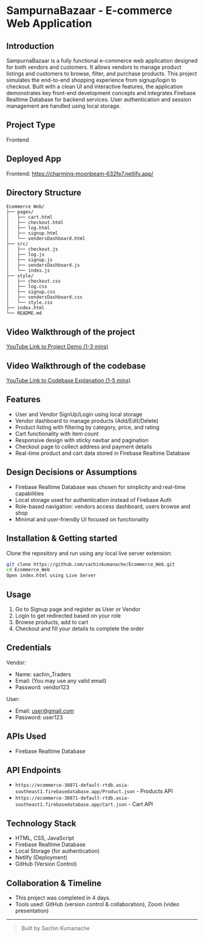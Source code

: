 # SampurnaBazaar - E-commerce Web Application

## Introduction
SampurnaBazaar is a fully functional e-commerce web application designed for both vendors and customers. It allows vendors to manage product listings and customers to browse, filter, and purchase products. This project simulates the end-to-end shopping experience from signup/login to checkout. Built with a clean UI and interactive features, the application demonstrates key front-end development concepts and integrates Firebase Realtime Database for backend services. User authentication and session management are handled using local storage.

## Project Type
Frontend

## Deployed App
Frontend: https://charming-moonbeam-632fe7.netlify.app/
## Directory Structure
```
Ecommerce Web/
├── pages/
│   ├── cart.html
│   ├── checkout.html
│   ├── log.html
│   ├── signup.html
│   └── vendersDashboard.html
├── src/
│   ├── checkout.js
│   ├── log.js
│   ├── signup.js
│   ├── vendersDashboard.js
│   └── index.js
├── style/
│   ├── checkout.css
│   ├── log.css
│   ├── signup.css
│   ├── vendersDashboard.css
│   └── style.css
├── index.html
└── README.md
```

## Video Walkthrough of the project
[YouTube Link to Project Demo (1-3 mins)](https://drive.google.com/file/d/15FHqQjZ-Jlb4ECNNo9rd-j7byYeW7aUj/view?usp=sharing)

## Video Walkthrough of the codebase
[YouTube Link to Codebase Explanation (1-5 mins)](https://drive.google.com/file/d/15FHqQjZ-Jlb4ECNNo9rd-j7byYeW7aUj/view?usp=sharing)

## Features
- User and Vendor SignUp/Login using local storage
- Vendor dashboard to manage products (Add/Edit/Delete)
- Product listing with filtering by category, price, and rating
- Cart functionality with item count
- Responsive design with sticky navbar and pagination
- Checkout page to collect address and payment details
- Real-time product and cart data stored in Firebase Realtime Database

## Design Decisions or Assumptions
- Firebase Realtime Database was chosen for simplicity and real-time capabilities
- Local storage used for authentication instead of Firebase Auth
- Role-based navigation: vendors access dashboard, users browse and shop
- Minimal and user-friendly UI focused on functionality

## Installation & Getting started
Clone the repository and run using any local live server extension:
```bash
git clone https://github.com/sachinkumanache/Ecommerce_Web.git
cd Ecommerce_Web
Open index.html using Live Server
```

## Usage
1. Go to Signup page and register as User or Vendor
2. Login to get redirected based on your role
3. Browse products, add to cart
4. Checkout and fill your details to complete the order

## Credentials
Vendor:
- Name: sachin_Traders
- Email: (You may use any valid email)
- Password: vendor123

User:
- Email: user@gmail.com
- Password: user123

## APIs Used
- Firebase Realtime Database

## API Endpoints
- `https://ecommerce-30871-default-rtdb.asia-southeast1.firebasedatabase.app/Product.json` - Products API
- `https://ecommerce-30871-default-rtdb.asia-southeast1.firebasedatabase.app/Cart.json` - Cart API

## Technology Stack
- HTML, CSS, JavaScript
- Firebase Realtime Database
- Local Storage (for authentication)
- Netlify (Deployment)
- GitHub (Version Control)

## Collaboration & Timeline
- This project was completed in 4 days.
- Tools used: GitHub (version control & collaboration), Zoom (video presentation)

---
> Built by Sachin Kumanache 

